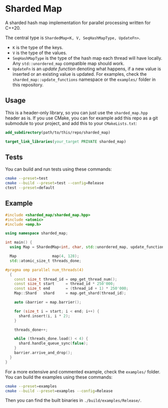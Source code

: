 # Sharded Map

A sharded hash map implementation for parallel processing written for C++20.

The central type is `ShardedMap<K, V, SeqHashMapType, UpdateFn>`.
- `K` is the type of the keys.
- `V` is the type of the values.
- `SeqHashMapType` is the type of the hash map each thread will have locally.
  Any `std::unordered_map` compatible map should work.
- `UpdateFn` is an *update function* denoting what happens, if a new value is inserted or an existing value is updated.
  For examples, check the `sharded_map::update_functions` namespace or the `examples/` folder in this repository.

## Usage

This is a header-only library, so you can just use the `sharded_map.hpp` header as is.
If you use CMake, you can for example add this repo as a git submodule to your project, and add this to your `CMakeLists.txt`:

```cmake
add_subdirectory(path/to/this/repo/sharded_map)

target_link_libraries(your_target PRIVATE sharded_map)
```

## Tests

You can build and run tests using these commands:
```bash
cmake --preset=test
cmake --build --preset=test --config=Release
ctest --preset=default
```

## Example

```cpp
#include <sharded_map/sharded_map.hpp>
#include <atomic>
#include <omp.h>

using namespace sharded_map;

int main() {
  using Map = ShardedMap<int, char, std::unordered_map, update_functions::Overwrite<int, char>>;

  Map                map(4, 128);
  std::atomic_size_t threads_done;

#pragma omp parallel num_threads(4)
  {
    const size_t thread_id = omp_get_thread_num();
    const size_t start     = thread_id * 250'000;
    const size_t end       = (thread_id + 1) * 250'000;
    Map::Shard   shard     = map.get_shard(thread_id);

    auto &barrier = map.barrier();

    for (size_t i = start; i < end; i++) {
      shard.insert(i, i * 2);
    }

    threads_done++;

    while (threads_done.load() < 4) {
      shard.handle_queue_sync(false);
    }
    barrier.arrive_and_drop();
  }
}

```

For a more extensive and commented example, check the `examples/` folder.
You can build the examples using these commands:

```bash
cmake --preset=examples
cmake --build --preset=examples --config=Release
```

Then you can find the built binaries in `./build/examples/Release/`.
